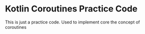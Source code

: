 # Kotlin Coroutines Practice Code

This is just a practice code. Used to implement core the concept of coroutines







